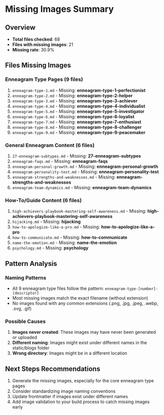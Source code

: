 # Missing Images Summary

## Overview

- **Total files checked**: 68
- **Files with missing images**: 21
- **Missing rate**: 30.9%

## Files Missing Images

### Enneagram Type Pages (9 files)

1. `enneagram-type-1.md` - Missing: **enneagram-type-1-perfectionist**
2. `enneagram-type-2.md` - Missing: **enneagram-type-2-helper**
3. `enneagram-type-3.md` - Missing: **enneagram-type-3-achiever**
4. `enneagram-type-4.md` - Missing: **enneagram-type-4-individualist**
5. `enneagram-type-5.md` - Missing: **enneagram-type-5-investigator**
6. `enneagram-type-6.md` - Missing: **enneagram-type-6-loyalist**
7. `enneagram-type-7.md` - Missing: **enneagram-type-7-enthusiast**
8. `enneagram-type-8.md` - Missing: **enneagram-type-8-challenger**
9. `enneagram-type-9.md` - Missing: **enneagram-type-9-peacemaker**

### General Enneagram Content (6 files)

1. `27-enneagram-subtypes.md` - Missing: **27-enneagram-subtypes**
2. `enneagram-faqs.md` - Missing: **enneagram-faqs**
3. `enneagram-personal-growth.md` - Missing: **enneagram-personal-growth**
4. `enneagram-personality-test.md` - Missing: **enneagram-personality-test**
5. `enneagram-strengths-and-weaknesses.md` - Missing: **enneagram-strengths-and-weaknesses**
6. `enneagram-team-dynamics.md` - Missing: **enneagram-team-dynamics**

### How-To/Guide Content (6 files)

1. `high-achievers-playbook-mastering-self-awareness.md` - Missing: **high-achievers-playbook-mastering-self-awareness**
2. `hijacking.md` - Missing: **hijacking**
3. `how-to-apologize-like-a-pro.md` - Missing: **how-to-apologize-like-a-pro**
4. `how-to-communicate.md` - Missing: **how-to-communicate**
5. `name-the-emotion.md` - Missing: **name-the-emotion**
6. `psychology.md` - Missing: **psychology**

## Pattern Analysis

### Naming Patterns

- All 9 enneagram type files follow the pattern: `enneagram-type-[number]-[descriptor]`
- Most missing images match the exact filename (without extension)
- No images found with any common extensions (.png, .jpg, .jpeg, .webp, .svg, .gif)

### Possible Causes

1. **Images never created**: These images may have never been generated or uploaded
2. **Different naming**: Images might exist under different names in the static/blogs folder
3. **Wrong directory**: Images might be in a different location

## Next Steps Recommendations

1. Generate the missing images, especially for the core enneagram type pages
2. Consider standardizing image naming conventions
3. Update frontmatter if images exist under different names
4. Add image validation to your build process to catch missing images early
